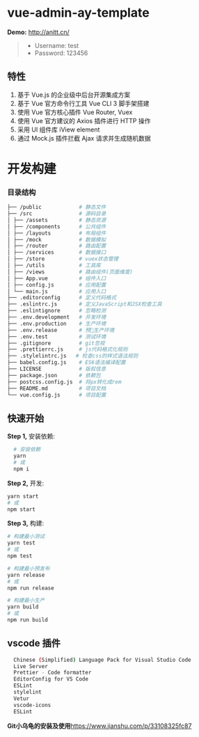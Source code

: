 # vue-admin-ay-template

**Demo:** <http://anitt.cn/>

> - Username: test
> - Password: 123456

## 特性

1.  基于 Vue.js 的企业级中后台开源集成方案
2.  基于 Vue 官方命令行工具 Vue CLI 3 脚手架搭建
3.  使用 Vue 官方核心插件 Vue Router, Vuex
4.  使用 Vue 官方建议的 Axios 插件进行 HTTP 操作
5.  采用 UI 组件库 iView element
6.  通过 Mock.js 插件拦截 Ajax 请求并生成随机数据

# 开发构建

### 目录结构

```bash
├── /public            # 静态文件
├── /src               # 源码目录
│ ├── /assets          # 静态资源
│ ├── /components      # 公共组件
│ ├── /layouts         # 布局组件
│ ├── /mock            # 数据模拟
│ ├── /router          # 路由配置
│ ├── /services        # 数据接口
│ ├── /store           # vuex状态管理
│ ├── /utils           # 工具库
│ ├── /views           # 路由组件(页面维度)
│ ├── App.vue          # 组件入口
│ ├── config.js        # 应用配置
│ └── main.js          # 应用入口
├── .editorconfig      # 定义代码格式
├── .eslintrc.js       # 定义JavaScript和JSX检查工具
├── .eslintignore      # 忽略检测
├── .env.development   # 开发环境
├── .env.production    # 生产环境
├── .env.release       # 预生产环境
├── .env.test          # 测试环境
├── .gitignore         # git忽视
├── .prettierrc.js     # js代码格式化规则
├── .stylelintrc.js   # 检查css的样式语法规则
├── babel.config.js    # ES6语法编译配置
├── LICENSE            # 版权信息
├── package.json       # 依赖包
├── postcss.config.js  # 将px转化成rem
├── README.md          # 项目文档
└── vue.config.js      # 项目配置
```


## 快速开始

**Step 1,** 安装依赖:

```bash
  # 安装依赖
  yarn
  # 或
  npm i
```

**Step 2,** 开发:

```bash
yarn start
# 或
npm start
```

**Step 3,** 构建:

```bash
# 构建最小测试
yarn test
# 或
npm test

# 构建最小预发布
yarn release
# 或
npm run release

# 构建最小生产
yarn build
# 或
npm run build
```

## vscode 插件

```bash
  Chinese (Simplified) Language Pack for Visual Studio Code
  Live Server
  Prettier - Code formatter
  EditorConfig for VS Code
  ESLint
  stylelint
  Vetur
  vscode-icons
  ESLint
```

**Git小乌龟的安装及使用**<https://www.jianshu.com/p/33108325fc87>
